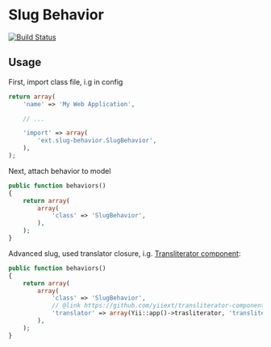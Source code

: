 Slug Behavior
===

[![Build Status](https://travis-ci.org/yiiext/slug-behavior.png?branch=master)](https://travis-ci.org/yiiext/slug-behavior)

Usage
-----

First, import class file, i.g in config

```php
return array(
	'name' => 'My Web Application',

	// ...

	'import' => array(
   		'ext.slug-behavior.SlugBehavior',
    ),
);
```

Next, attach behavior to model

```php
public function behaviors()
{
	return array(
		array(
			'class' => 'SlugBehavior',
		),
	);
}
```

Advanced slug, used translator closure, i.g. [Transliterator component](https://github.com/yiiext/transliterator-component):

```php
public function behaviors()
{
	return array(
		array(
			'class' => 'SlugBehavior',
			// @link https://github.com/yiiext/transliterator-component
			'translator' => array(Yii::app()->trasliterator, 'transliterate'),
		),
	);
}
```